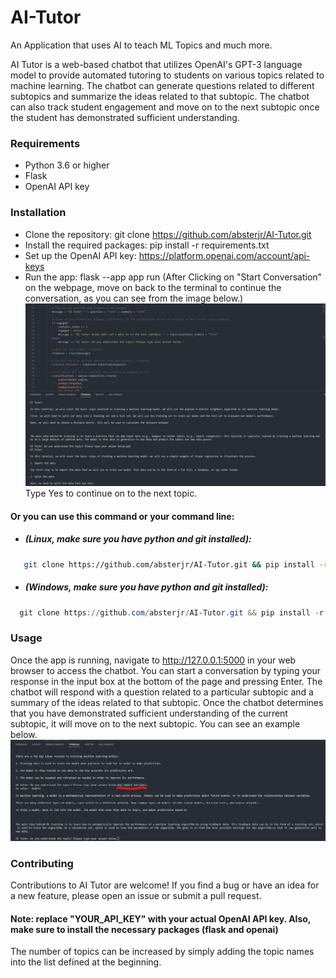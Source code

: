 # AI-Tutor
An Application that uses AI to teach ML Topics and much more.

AI Tutor is a web-based chatbot that utilizes OpenAI's GPT-3 language model to provide automated tutoring to students on various topics related to machine learning. The chatbot can generate questions related to different subtopics and summarize the ideas related to that subtopic. The chatbot can also track student engagement and move on to the next subtopic once the student has demonstrated sufficient understanding.

### Requirements
- Python 3.6 or higher
- Flask
- OpenAI API key

### Installation
- Clone the repository: git clone https://github.com/absterjr/AI-Tutor.git
- Install the required packages: pip install -r requirements.txt
- Set up the OpenAI API key: https://platform.openai.com/account/api-keys
- Run the app: flask --app app run
(After Clicking on "Start Conversation" on the webpage, move on back to the terminal to continue the conversation, as you can see from the image below.)
![alt text](https://github.com/absterjr/AI-Tutor/blob/main/AI%20Tutor.png?raw=true)
Type Yes to continue on to the next topic.
#### Or you can use this command or your command line:
  - ##### (Linux, make sure you have python and git installed):
```bash
   git clone https://github.com/absterjr/AI-Tutor.git && pip install -r requirements.txt && python3 env.py && flask --app app run
```
  - ##### (Windows, make sure you have python and git installed):
```powershell
  git clone https://github.com/absterjr/AI-Tutor.git && pip install -r requirements.txt && python env.py && flask --app app run
```

### Usage
Once the app is running, navigate to http://127.0.0.1:5000 in your web browser to access the chatbot. You can start a conversation by typing your response in the input box at the bottom of the page and pressing Enter. The chatbot will respond with a question related to a particular subtopic and a summary of the ideas related to that subtopic. Once the chatbot determines that you have demonstrated sufficient understanding of the current subtopic, it will move on to the next subtopic. 
You can see an example below.
![alt text](https://github.com/absterjr/AI-Tutor/blob/main/Doubt.png?raw=true)


### Contributing
Contributions to AI Tutor are welcome! If you find a bug or have an idea for a new feature, please open an issue or submit a pull request. 


#### Note: replace "YOUR_API_KEY" with your actual OpenAI API key. Also, make sure to install the necessary packages (flask and openai)
The number of topics can be increased by simply adding the topic names into the list defined at the beginning.
